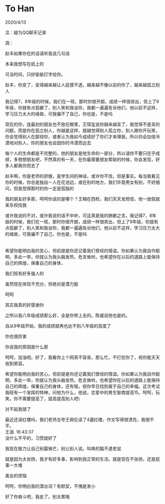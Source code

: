 # To Han
2020/4/13

注：疑为QQ聊天记录

涵：

赵丰如果你在的话请听我说几句话

本来我想写在纸上的

可没时间，只好偷偷打字给你。

赵丰，你变了，变得越来越让人捉摸不透，越来越不像以前的你了，越来越孤立别人

我记得7，8年级的时候，我们在一班，那时你很开朗，成绩一样很突出，但上了9年级，你就有点孤僻了，别人笑和我谈你，我都一遍遍告诉他们，他以前不这样，学习压力太大的缘故，可我骗不了自己，你也是，不是吗

现在的你，连最初的朋友也不放在眼里，王琛玺说你越来越呆了，我觉得不是呆的问题，而是你在孤立别人，你越是这样，就越觉得别人孤立你，别人跟你开玩笑，你会觉得别人在鄙视你，或者认为我如今成绩好了你们才来理我，所以你会加倍冷漠地对别人，你的朋友也会因你的冷漠而远去

每个人的生命都是不完整的，他的朋友是他生命的一部分，所以请你不要只在乎成绩，多想想朋友吧，不然真的有一天，在你最需要朋友帮助的时候，你会发现，好多人都离你而去了

赵丰啊，你是老师的骄傲，是学生间的神话，或许你不信，但是事实。每当我看见你的时候，你总是独自一人在花池边，或在别的地方，我们毕竟男女有别，不好细问，但我觉得那时的你一定是孤独的

我的朋友好多那，呵呵你说的是哪个？王楠在西校，我们天天发短信，他一放假就来东校找我

或许我说的不对，或许我说的话不中听，可这真是我的肺腑之言。我记得7，8年级的时候，我们在一班，那时你很开朗，成绩一样很突出，但上了9年级，你就有点孤僻了，别人笑和我谈你，我都一遍遍告诉他们，他以前不这样，学习压力太大的缘故，可我骗不了自己，你也是，不是吗\
\
\
希望你能明白我的苦心，但前提是你还记着我们曾经的情谊。你如果认为我自作聪明，多此一举，你就认为我头脑发热，危言耸听。也希望你在以后的道路上能保持自己的辉煌，保重自己的身体，

我们班有好多强人的

虽然现在体现不充分，但绝对是潜力股

呵呵

其实我真的好感谢你

之所以我八年级成绩那么好，全是你带上去的。陈威说他也是的。

自从9年级开始，我的成绩就再也达不到八年级的高度了

你也很厉害

你说我的原因是什么那

呵呵，加油吧。好了，我看你上个网真不容易，那么忙。不打扰你了，祝你能天天收到笑容。

希望你能明白我的苦心，但前提是你还记着我们曾经的情谊。你如果认为我自作聪明，多此一举，你就认为我头脑发热，危言耸听。也希望你在以后的道路上能保持自己的辉煌，保重自己的身体，还有哦，祝你早日找到属于自己的幸福。这次考试我班有一个发挥的特神，问他为什么，他说，恋爱中的男生智商提高15。呵呵，玩笑。你不需要提高了，提高提高别人吧\


对不起我错了

最近还读红楼吗，我们老师总夸王佩伦读了4遍红楼，作文写得很漂亮，我很不平。\
王涵  16:43:37\
没什么不平的，习惯就好了

我现在极力让自己别露锋芒，别让别人说。叫唤的猫不逮老鼠

就是因为太张扬，我才有好多事，影响到我正常的生活。就是现在不张扬，还是屁事一大堆

美女的烦恼

呵呵，你明白我的潜台词？有默契，不愧是发小

好了你奋斗吧，我走了。别太累哦






